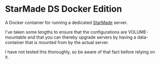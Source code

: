 # StarMade DS Docker Edition

A Docker container for running a dedicated [StarMade](http://www.star-made.org/) server.

I've taken some lengths to ensure that the configurations are VOLUME-mountable
and that you can thereby upgrade servers by having a data-container that is
mounted from by the actual server.

I have not tested this thoroughly, so be aware of that fact before relying on
it.

